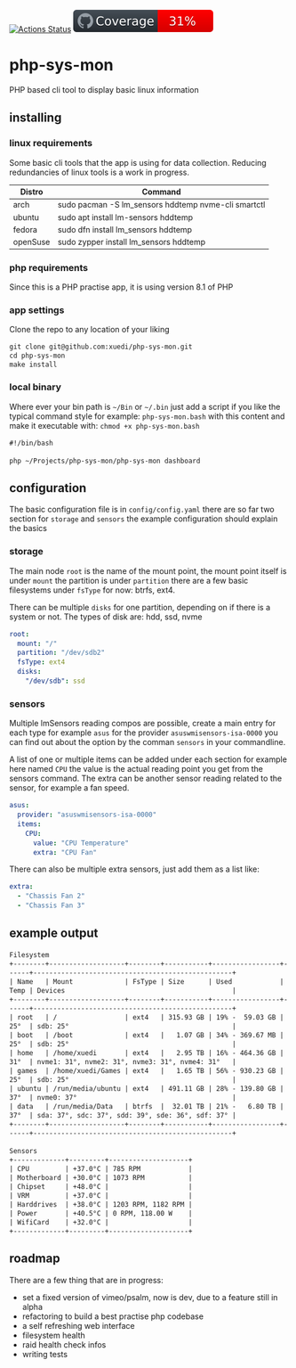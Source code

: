 [![Actions Status](https://github.com/xuedi/php-sys-mon/workflows/PHP-Unit/badge.svg)](https://github.com/xuedi/php-sys-mon/actions)
[![Code Coverage](https://raw.githubusercontent.com/xuedi/php-sys-mon/main/tests/badge/coverage.svg?sanitize=true)](https://github.com/xuedi/php-sys-mon/blob/main/tests/badge_generator.php)

# php-sys-mon

PHP based cli tool to display basic linux information

## installing

### linux requirements

Some basic cli tools that the app is using for data collection. 
Reducing redundancies of linux tools is a work in progress.  

| Distro   | Command                                              |
|----------|------------------------------------------------------|
| arch     | sudo pacman -S lm_sensors hddtemp nvme-cli smartctl  |
| ubuntu   | sudo apt install lm-sensors hddtemp                  |
| fedora   | sudo dfn install lm_sensors hddtemp                  |
| openSuse | sudo zypper install lm_sensors hddtemp               |

### php requirements

Since this is a PHP practise app, it is using version 8.1 of PHP

### app settings

Clone the repo to any location of your liking

``` shell
git clone git@github.com:xuedi/php-sys-mon.git 
cd php-sys-mon
make install
```

### local binary

Where ever your bin path is `~/Bin` or `~/.bin` just add a script 
if you like the typical command style for example: `php-sys-mon.bash` 
with this content and make it executable with: `chmod +x php-sys-mon.bash`

``` shell
#!/bin/bash

php ~/Projects/php-sys-mon/php-sys-mon dashboard
```

## configuration

The basic configuration file is in `config/config.yaml` there 
are so far two section for `storage` and `sensors` the example 
configuration should explain the basics

### storage

The main node `root` is the name of the mount point, the mount 
point itself is under `mount` the partition is under `partition` 
there are a few basic filesystems under `fsType` for now: 
btrfs, ext4. 

There can be multiple `disks` for one partition, depending on 
if there is a system or not. The types of disk are: 
hdd, ssd, nvme

``` yaml
root:
  mount: "/"
  partition: "/dev/sdb2"
  fsType: ext4
  disks:
    "/dev/sdb": ssd
```

### sensors

Multiple lmSensors reading compos are possible, create a main 
entry for each type for example `asus` for the provider 
`asuswmisensors-isa-0000` you can find out about the option 
by the comman `sensors` in your commandline.

A list of one or multiple items can be added under each 
section for example here named `CPU` the value is the 
actual reading point you get from the sensors command. 
The extra can be another sensor reading related to the 
sensor, for example a fan speed. 

``` yaml
asus:
  provider: "asuswmisensors-isa-0000"
  items:
    CPU:
      value: "CPU Temperature"
      extra: "CPU Fan"
```

There can also be multiple extra sensors, just add them as a 
list like:

``` yaml
extra:
  - "Chassis Fan 2"
  - "Chassis Fan 3"
```

## example output

```
Filesystem
+--------+-------------------+--------+-----------+-----------------+------+--------------------------------------------------+
| Name   | Mount             | FsType | Size      | Used            | Temp | Devices                                          |
+--------+-------------------+--------+-----------+-----------------+------+--------------------------------------------------+
| root   | /                 | ext4   | 315.93 GB | 19% -  59.03 GB | 25°  | sdb: 25°                                         |
| boot   | /boot             | ext4   |   1.07 GB | 34% - 369.67 MB | 25°  | sdb: 25°                                         |
| home   | /home/xuedi       | ext4   |   2.95 TB | 16% - 464.36 GB | 31°  | nvme1: 31°, nvme2: 31°, nvme3: 31°, nvme4: 31°   |
| games  | /home/xuedi/Games | ext4   |   1.65 TB | 56% - 930.23 GB | 25°  | sdb: 25°                                         |
| ubuntu | /run/media/ubuntu | ext4   | 491.11 GB | 28% - 139.80 GB | 37°  | nvme0: 37°                                       |
| data   | /run/media/Data   | btrfs  |  32.01 TB | 21% -   6.80 TB | 37°  | sda: 37°, sdc: 37°, sdd: 39°, sde: 36°, sdf: 37° |
+--------+-------------------+--------+-----------+-----------------+------+--------------------------------------------------+

Sensors
+-------------+---------+--------------------+
| CPU         | +37.0°C | 785 RPM            |
| Motherboard | +30.0°C | 1073 RPM           |
| Chipset     | +48.0°C |                    |
| VRM         | +37.0°C |                    |
| Harddrives  | +38.0°C | 1203 RPM, 1182 RPM |
| Power       | +40.5°C | 0 RPM, 118.00 W    |
| WifiCard    | +32.0°C |                    |
+-------------+---------+--------------------+
```

## roadmap

There are a few thing that are in progress:
- set a fixed version of vimeo/psalm, now is dev, due to a feature still in alpha
- refactoring to build a best practise php codebase
- a self refreshing web interface
- filesystem health
- raid health check infos
- writing tests
